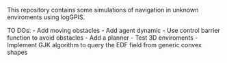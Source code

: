 This repository contains some simulations of navigation in unknown enviroments using logGPIS. 

TO DOs:
	- Add moving obstacles
	- Add agent dynamic
	- Use control barrier function to avoid obstacles
	- Add a planner
	- Test 3D enviroments
	- Implement GJK algorithm to query the EDF field from generic convex shapes
